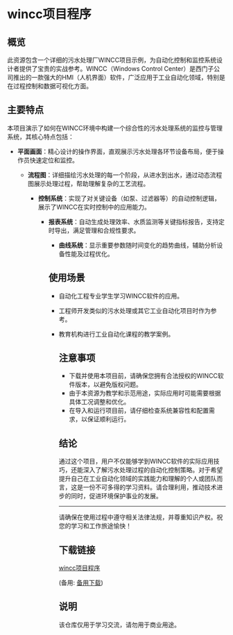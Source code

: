 # wincc项目程序

## 概览

此资源包含一个详细的污水处理厂WINCC项目示例，为自动化控制和监控系统设计者提供了宝贵的实战参考。WINCC（Windows Control Center）是西门子公司推出的一款强大的HMI（人机界面）软件，广泛应用于工业自动化领域，特别是在过程控制和数据可视化方面。

## 主要特点

本项目演示了如何在WINCC环境中构建一个综合性的污水处理系统的监控与管理系统，其核心特点包括：

- **平面画面**：精心设计的操作界面，直观展示污水处理各环节设备布局，便于操作员快速定位和监控。

  - **流程图**：详细描绘污水处理的每一个阶段，从进水到出水，通过动态流程图展示处理过程，帮助理解复杂的工艺流程。

    - **控制系统**：实现了对关键设备（如泵、过滤器等）的自动控制逻辑，展示了WINCC在实时控制中的应用能力。

      - **报表系统**：自动生成处理效率、水质监测等关键指标报告，支持定时导出，满足管理和合规性要求。

        - **曲线系统**：显示重要参数随时间变化的趋势曲线，辅助分析设备性能及过程优化。

        ## 使用场景

        - 自动化工程专业学生学习WINCC软件的应用。
        - 工程师开发类似的污水处理或其它工业自动化项目时作为参考。
        - 教育机构进行工业自动化课程的教学案例。

          ## 注意事项

          - 下载并使用本项目前，请确保您拥有合法授权的WINCC软件版本，以避免版权问题。
          - 由于本资源为教学和示范用途，实际应用时可能需要根据具体工况调整和优化。
          - 在导入和运行项目前，请仔细检查系统兼容性和配置需求，以保证顺利运行。

          ## 结论

          通过这个项目，用户不仅能够学到WINCC软件的实际应用技巧，还能深入了解污水处理过程的自动化控制策略。对于希望提升自己在工业自动化领域的实践能力和理解的个人或团队而言，这是一份不可多得的学习资料。请合理利用，推动技术进步的同时，促进环境保护事业的发展。

          ---

          请确保在使用过程中遵守相关法律法规，并尊重知识产权。祝您的学习和工作旅途愉快！

          ## 下载链接
          [wincc项目程序](https://pan.quark.cn/s/054e52c55bfa) 

          (备用: [备用下载](https://pan.baidu.com/s/1Xw4zxin0FBdeihPXz9hilA?pwd=1234))

          ## 说明

          该仓库仅用于学习交流，请勿用于商业用途。

